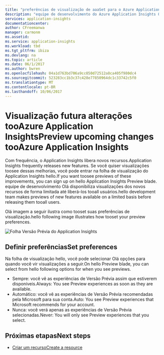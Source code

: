 ```yaml
---
title: "preferências de visualização de aaaSet para o Azure Application Insights | Microsoft Docs"
description: "equipe de desenvolvimento do Azure Application Insights Olá lança novas experiências. Você pode definir quais novas experiências que você deseja toopreview Olá portal do Azure."
services: application-insights
documentationcenter: 
author: CFreemanwa
manager: carmonm
ms.assetid: 
ms.service: application-insights
ms.workload: tbd
ms.tgt_pltfrm: ibiza
ms.devlang: na
ms.topic: article
ms.date: 06/1/2017
ms.author: bwren
ms.openlocfilehash: 04a1d763bd706a9cc050d72512a8ca405f980dc4
ms.sourcegitcommit: 523283cc1b3c37c428e77850964dc1c33742c5f0
ms.translationtype: MT
ms.contentlocale: pt-BR
ms.lasthandoff: 10/06/2017
---
```

# <a name="preview-upcoming-changes-tooazure-application-insights"></a><span data-ttu-id="cfeb4-104">Visualização futura alterações tooAzure Application Insights</span><span class="sxs-lookup"><span data-stu-id="cfeb4-104">Preview upcoming changes tooAzure Application Insights</span></span> 

<span data-ttu-id="cfeb4-105">Com frequência, o Application Insights libera novos recursos.</span><span class="sxs-lookup"><span data-stu-id="cfeb4-105">Application Insights frequently releases new features.</span></span> <span data-ttu-id="cfeb4-106">Se você quiser visualizações toosee dessas melhorias, você pode entrar na folha de visualização do Application Insights hello.</span><span class="sxs-lookup"><span data-stu-id="cfeb4-106">If you want toosee previews of these improvements, you can sign up on hello Application Insights Preview blade.</span></span>  <span data-ttu-id="cfeb4-107">equipe de desenvolvimento Olá disponibiliza visualizações dos novos recursos de forma limitada até liberá-los tooall usuários.</span><span class="sxs-lookup"><span data-stu-id="cfeb4-107">hello development team makes previews of new features available on a limited basis before releasing them tooall users.</span></span> 

<span data-ttu-id="cfeb4-108">Olá imagem a seguir ilustra como tooset suas preferências de visualização.</span><span class="sxs-lookup"><span data-stu-id="cfeb4-108">hello following image illustrates how tooset your preview preferences.</span></span>

![Folha Versão Prévia do Application Insights](./media/app-insights-preview/preview.png)

## <a name="set-preferences"></a><span data-ttu-id="cfeb4-110">Definir preferências</span><span class="sxs-lookup"><span data-stu-id="cfeb4-110">Set preferences</span></span>

<span data-ttu-id="cfeb4-111">Na folha de visualização hello, você pode selecionar Olá opções para quando você vir visualizações a seguir.</span><span class="sxs-lookup"><span data-stu-id="cfeb4-111">On hello Preview blade, you can select from hello following options for when you see previews.</span></span>

- <span data-ttu-id="cfeb4-112">Sempre: você vê as experiências de Versão Prévia assim que estiverem disponíveis.</span><span class="sxs-lookup"><span data-stu-id="cfeb4-112">Always: You see Preview experiences as soon as they are available.</span></span>
- <span data-ttu-id="cfeb4-113">Automático: você vê as experiências de Versão Prévia recomendadas pela Microsoft para sua conta.</span><span class="sxs-lookup"><span data-stu-id="cfeb4-113">Auto: You see Preview experiences that Microsoft recommends for your account.</span></span> 
- <span data-ttu-id="cfeb4-114">Nunca: você verá apenas as experiências de Versão Prévia selecionadas.</span><span class="sxs-lookup"><span data-stu-id="cfeb4-114">Never: You will only see Preview experiences that you select.</span></span> 

## <a name="next-steps"></a><span data-ttu-id="cfeb4-115">Próximas etapas</span><span class="sxs-lookup"><span data-stu-id="cfeb4-115">Next steps</span></span>

- [<span data-ttu-id="cfeb4-116">Criar um recurso</span><span class="sxs-lookup"><span data-stu-id="cfeb4-116">Create a resource</span></span>](app-insights-create-new-resource.md)
